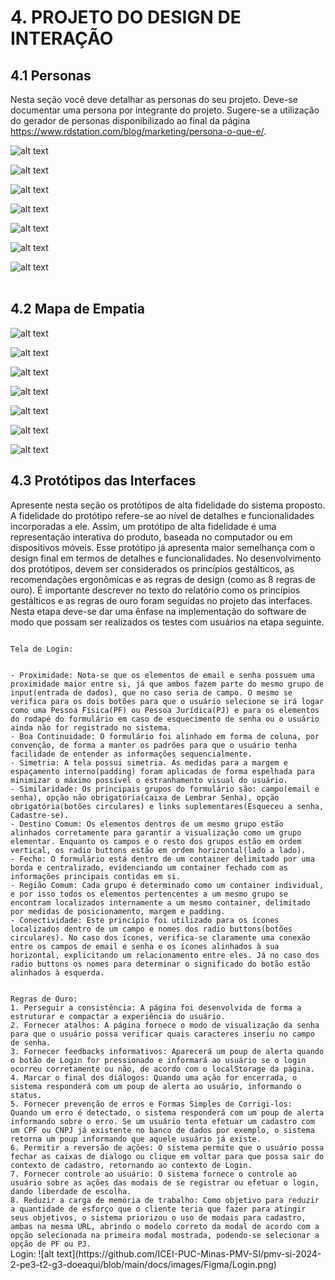# 4. PROJETO DO DESIGN DE INTERAÇÃO

## 4.1 Personas
Nesta seção você deve detalhar as personas do seu projeto. Deve-se documentar uma persona por integrante do projeto. Sugere-se a utilização do gerador de personas disponibilizado ao final da página https://www.rdstation.com/blog/marketing/persona-o-que-e/.


![alt text](https://github.com/ICEI-PUC-Minas-PMV-SI/pmv-si-2024-2-pe3-t2-g3-doeaqui/blob/main/docs/images/Personas/MariaSilva/Maria%20Silva-1.png)
<br/>

![alt text](https://github.com/ICEI-PUC-Minas-PMV-SI/pmv-si-2024-2-pe3-t2-g3-doeaqui/blob/main/docs/images/Personas/Jo%C3%A3oPereira/Jo%C3%A3o%20Pereira-1.png)
<br/>

![alt text](https://github.com/ICEI-PUC-Minas-PMV-SI/pmv-si-2024-2-pe3-t2-g3-doeaqui/blob/main/docs/images/Personas/FernandaCosta/Fernanda%20Costa-1.png)
 <br/>

![alt text](https://github.com/ICEI-PUC-Minas-PMV-SI/pmv-si-2024-2-pe3-t2-g3-doeaqui/blob/main/docs/images/Personas/LucasMendes/Lucas%20Mendes-1.png)
<br/>

![alt text](https://github.com/ICEI-PUC-Minas-PMV-SI/pmv-si-2024-2-pe3-t2-g3-doeaqui/blob/main/docs/images/Personas/Ana%20PaulaOliveira/Ana%20Paula%20Oliveira-1.png)
<br/>

![alt text](https://github.com/ICEI-PUC-Minas-PMV-SI/pmv-si-2024-2-pe3-t2-g3-doeaqui/blob/main/docs/images/Personas/RafaelSantos/Rafael%20Santos-1.png)
<br/>

![alt text](https://github.com/ICEI-PUC-Minas-PMV-SI/pmv-si-2024-2-pe3-t2-g3-doeaqui/blob/main/docs/images/Personas/BeatrizFernandes/Beatriz%20Fernandes-1.png)
<br/>
<br/>

## 4.2 Mapa de Empatia
![alt text](https://github.com/ICEI-PUC-Minas-PMV-SI/pmv-si-2024-2-pe3-t2-g3-doeaqui/blob/main/docs/images/MapaEmpatia/Ana%20Paula%20Oliveira.png)

![alt text](https://github.com/ICEI-PUC-Minas-PMV-SI/pmv-si-2024-2-pe3-t2-g3-doeaqui/blob/main/docs/images/MapaEmpatia/Beatriz%20Fernandes.png)

![alt text](https://github.com/ICEI-PUC-Minas-PMV-SI/pmv-si-2024-2-pe3-t2-g3-doeaqui/blob/main/docs/images/MapaEmpatia/Fernanda%20Costa.png)

![alt text](https://github.com/ICEI-PUC-Minas-PMV-SI/pmv-si-2024-2-pe3-t2-g3-doeaqui/blob/main/docs/images/MapaEmpatia/João%20Pereira.png)

![alt text](https://github.com/ICEI-PUC-Minas-PMV-SI/pmv-si-2024-2-pe3-t2-g3-doeaqui/blob/main/docs/images/MapaEmpatia/Lucas%20Mendes.png)

![alt text](https://github.com/ICEI-PUC-Minas-PMV-SI/pmv-si-2024-2-pe3-t2-g3-doeaqui/blob/main/docs/images/MapaEmpatia/Maria%20Silva.png)

![alt text](https://github.com/ICEI-PUC-Minas-PMV-SI/pmv-si-2024-2-pe3-t2-g3-doeaqui/blob/main/docs/images/MapaEmpatia/Rafael%20Santos.png)






## 4.3 Protótipos das Interfaces
Apresente nesta seção os protótipos de alta fidelidade do sistema proposto. A fidelidade do protótipo refere-se ao nível de detalhes e funcionalidades incorporadas a ele. Assim, um protótipo de alta fidelidade é uma representação interativa do produto, baseada no computador ou em dispositivos móveis. Esse protótipo já apresenta maior semelhança com o design final em termos de detalhes e funcionalidades. No desenvolvimento dos protótipos, devem ser considerados os princípios gestálticos, as recomendações ergonômicas e as regras de design (como as 8 regras de ouro). É importante descrever no texto do relatório como os princípios gestálticos e as regras de ouro foram seguidas no projeto das interfaces. Nesta etapa deve-se dar uma ênfase na implementação do software de modo que possam ser realizados os testes com usuários na etapa seguinte.

<code>
Tela de Login:
 <br/>
- Proximidade: Nota-se que os elementos de email e senha possuem uma proximidade maior entre si, já que ambos fazem parte do mesmo grupo de input(entrada de dados), que no caso seria de campo. O mesmo se verifica para os dois botões para que o usuário selecione se irá logar como uma Pessoa Física(PF) ou Pessoa Jurídica(PJ) e para os elementos do rodapé do formulário em caso de esquecimento de senha ou o usuário ainda não for registrado no sistema.
- Boa Continuidade: O formulário foi alinhado em forma de coluna, por convenção, de forma a manter os padrões para que o usuário tenha facilidade de entender as informações sequencialmente.
- Simetria: A tela possui simetria. As medidas para a margem e espaçamento interno(padding) foram aplicadas de forma espelhada para minimizar o máximo possível o estranhamento visual do usuário.
- Similaridade: Os principais grupos do formulário são: campo(email e senha), opção não obrigatória(caixa de Lembrar Senha), opção obrigatória(botões circulares) e links suplementares(Esqueceu a senha, Cadastre-se).
- Destino Comum: Os elementos dentros de um mesmo grupo estão alinhados corretamente para garantir a visualização como um grupo elementar. Enquanto os campos e o resto dos grupos estão em ordem vertical, os radio buttons estão em ordem horizontal(lado a lado).
- Fecho: O formulário está dentro de um container delimitado por uma borda e centralizado, evidenciando um container fechado com as informações principais contidas em si.
- Região Comum: Cada grupo é determinado como um container individual, e por isso todos os elementos pertencentes a um mesmo grupo se encontram localizados internamente a um mesmo container, delimitado por medidas de posicionamento, margem e padding.
- Conectividade: Este princípio foi utilizado para os ícones localizados dentro de um campo e nomes dos radio buttons(botões circulares). No caso dos ícones, verifica-se claramente uma conexão entre os campos de email e senha e os ícones alinhados à sua horizontal, explicitando um relacionamento entre eles. Já no caso dos radio buttons os nomes para determinar o significado do botão estão alinhados à esquerda.
<br/>
Regras de Ouro:
1. Perseguir a consistência: A página foi desenvolvida de forma a estruturar e compactar a experiência do usuário.
2. Fornecer atalhos: A página fornece o modo de visualização da senha para que o usuário possa verificar quais caracteres inseriu no campo de senha.
3. Fornecer feedbacks informativos: Aparecerá um poup de alerta quando o botão de Login for pressionado e informará ao usuário se o login ocorreu corretamente ou não, de acordo com o localStorage da página.
4. Marcar o final dos diálogos: Quando uma ação for encerrada, o sistema responderá com um poup de alerta ao usuário, informando o status.
5. Fornecer prevenção de erros e Formas Simples de Corrigi-los:  Quando um erro é detectado, o sistema responderá com um poup de alerta informando sobre o erro. Se um usuário tenta efetuar um cadastro com um CPF ou CNPJ já existente no banco de dados por exemplo, o sistema retorna um poup informando que aquele usuário já existe.
6. Permitir a reversão de ações: O sistema permite que o usuário possa fechar as caixas de dialogo ou clique em voltar para que possa sair do contexto de cadastro, retornando ao contexto de Login.
7. Fornecer controle ao usuário: O sistema fornece o controle ao usuário sobre as ações das modais de se registrar ou efetuar o login, dando liberdade de escolha.
8. Reduzir a carga de memória de trabalho: Como objetivo para reduzir a quantidade de esforço que o cliente teria que fazer para atingir seus objetivos, o sistema priorizou o uso de modais para cadastro, ambas na mesma URL, abrindo o modelo correto da modal de acordo com a opção selecionada na primeira modal mostrada, podendo-se selecionar a opção de PF ou PJ.
</code>
Login:
![alt text](https://github.com/ICEI-PUC-Minas-PMV-SI/pmv-si-2024-2-pe3-t2-g3-doeaqui/blob/main/docs/images/Figma/Login.png)




